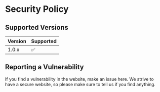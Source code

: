 # Security Policy

## Supported Versions

| Version | Supported          |
| ------- | ------------------ |
| 1.0.x   | :white_check_mark: |

## Reporting a Vulnerability

If you find a vulnerability in the website, make an issue here. We strive to have a secure website, so please make sure to tell us if you find anything.
